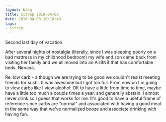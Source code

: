 ```yaml
---
layout: blog
title: sitrep 2018-04-08
date: 2018-04-08 10:18:49
tags:
- sitrep
---
```

Second last day of vacation.

After several nights of nostalgia (literally, since I was sleeping poorly on a bad mattress in my childhood bedroom) my wife and son came back from visiting her family and we all moved into an AirBNB that has comfortable beds. Nirvana. 

Re: low carb - although we are trying to be good we couldn't resist meeting friends for sushi. It was awesome but I got too full. From now on I'm going to view carbs like I view alcohol: OK to have a little from time to time, maybe have a little too much a couple times a year, and generally abstain. I almost never drink so I guess that works for me. It's good to have a useful frame of reference since carbs are "normal" and associated with having a good meal in the same way that we've normalized booze and associate drinking with having fun. 

